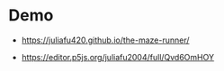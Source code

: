 # Demo 
+ https://juliafu420.github.io/the-maze-runner/

+ https://editor.p5js.org/juliafu2004/full/Qvd6OmHOY
